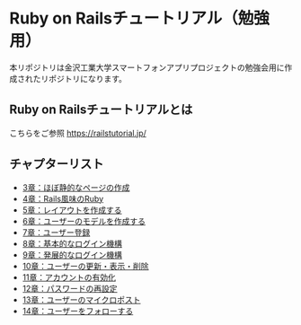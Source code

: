 # Ruby on Railsチュートリアル（勉強用）
本リポジトリは金沢工業大学スマートフォンアプリプロジェクトの勉強会用に作成されたリポジトリになります。

## Ruby on Railsチュートリアルとは
こちらをご参照
https://railstutorial.jp/

## チャプターリスト
- [3章：ほぼ静的なページの作成](https://github.com/JinOketani/rails_tutorial/tree/chapter3)
- [4章：Rails風味のRuby](https://github.com/JinOketani/rails_tutorial/tree/chapter4)
- [5章：レイアウトを作成する](https://github.com/JinOketani/rails_tutorial/tree/chapter5)
- [6章：ユーザーのモデルを作成する](https://github.com/JinOketani/rails_tutorial/tree/chapter6)
- [7章：ユーザー登録](https://github.com/JinOketani/rails_tutorial/tree/chapter7)
- [8章：基本的なログイン機構](https://github.com/JinOketani/rails_tutorial/tree/chapter8)
- [9章：発展的なログイン機構](https://github.com/JinOketani/rails_tutorial/tree/chapter9)
- [10章：ユーザーの更新・表示・削除](https://github.com/JinOketani/rails_tutorial/tree/chapter10)
- [11章：アカウントの有効化](https://github.com/JinOketani/rails_tutorial/tree/chapter11)
- [12章：パスワードの再設定](https://github.com/JinOketani/rails_tutorial/tree/chapter12)
- [13章：ユーザーのマイクロポスト](https://github.com/JinOketani/rails_tutorial/tree/chapter13)
- [14章：ユーザーをフォローする](https://github.com/JinOketani/rails_tutorial/tree/chapter14)
